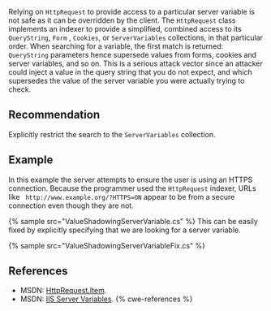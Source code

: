 Relying on `HttpRequest` to provide access to a particular server variable is not safe as it can be overridden by the client. The `HttpRequest` class implements an indexer to provide a simplified, combined access to its `QueryString`, `Form` , `Cookies`, or `ServerVariables` collections, in that particular order. When searching for a variable, the first match is returned: `QueryString` parameters hence supersede values from forms, cookies and server variables, and so on. This is a serious attack vector since an attacker could inject a value in the query string that you do not expect, and which supersedes the value of the server variable you were actually trying to check.


## Recommendation
Explicitly restrict the search to the `ServerVariables` collection.


## Example
In this example the server attempts to ensure the user is using an HTTPS connection. Because the programmer used the `HttpRequest` indexer, URLs like ` http://www.example.org/?HTTPS=ON` appear to be from a secure connection even though they are not.

{% sample src="ValueShadowingServerVariable.cs" %}
This can be easily fixed by explicitly specifying that we are looking for a server variable.

{% sample src="ValueShadowingServerVariableFix.cs" %}

## References
* MSDN: [HttpRequest.Item](http://msdn.microsoft.com/en-us/library/system.web.httprequest.item(v=VS.100).aspx).
* MSDN: [IIS Server Variables](http://msdn.microsoft.com/en-us/library/ms524602.aspx).
{% cwe-references %}
